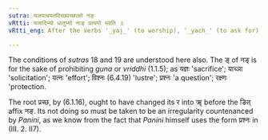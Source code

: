 ```yaml
---
sutra: यजयाचयतविच्छप्रच्छरक्षो नङ्
vRtti: यजादिभ्यो धातुभ्यो नाङ् प्रत्ययो भवति ॥
vRtti_eng: After the verbs '_yaj_' (to worship), '_yach_' (to ask for), '_yat_' (to strive), '_vichchh_' (to shine), '_prachchh_' (to ask) and '_raksh_' (to preserve), comes the affix '_nan_' with the force of denoting mere action &c.

---
```

The conditions of _sutras_ 18 and 19 are understood here also. The ङ् of नङ् is for the sake of prohibiting _guna_ or _vriddhi_ (1.1.5); as यज्ञः 'sacrifice'; याच्ञा 'solicitation'; यत्नः 'effort'; विश्नः (6.4.19) 'lustre'; प्रश्नः 'a question'; रक्ष्णः 'protection.

 The root प्रच्छ, by (6.1.16), ought to have changed its र into ॠ before the ङित् affix नङ्. Its not doing so must be taken to be an irregularity countenanced by _Panini_, as we know from the fact that _Panini_ himself uses the form प्रश्नः in (III. 2. II7).